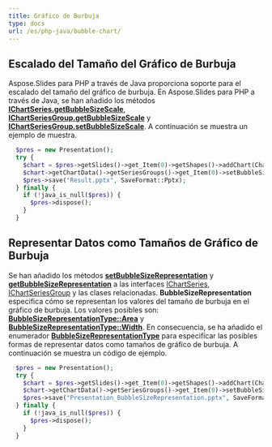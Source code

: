 ```yaml
---
title: Gráfico de Burbuja
type: docs
url: /es/php-java/bubble-chart/
---
```


## **Escalado del Tamaño del Gráfico de Burbuja**
Aspose.Slides para PHP a través de Java proporciona soporte para el escalado del tamaño del gráfico de burbuja. En Aspose.Slides para PHP a través de Java, se han añadido los métodos [**IChartSeries.getBubbleSizeScale**](https://reference.aspose.com/slides/php-java/aspose.slides/IChartSeries#getBubbleSizeScale--), [**IChartSeriesGroup.getBubbleSizeScale**](https://reference.aspose.com/slides/php-java/aspose.slides/IChartSeriesGroup#getBubbleSizeScale--) y [**IChartSeriesGroup.setBubbleSizeScale**](https://reference.aspose.com/slides/php-java/aspose.slides/IChartSeriesGroup#setBubbleSizeScale-int-). A continuación se muestra un ejemplo de muestra.

```php
  $pres = new Presentation();
  try {
    $chart = $pres->getSlides()->get_Item(0)->getShapes()->addChart(ChartType::Bubble, 100, 100, 400, 300);
    $chart->getChartData()->getSeriesGroups()->get_Item(0)->setBubbleSizeScale(150);
    $pres->save("Result.pptx", SaveFormat::Pptx);
  } finally {
    if (!java_is_null($pres)) {
      $pres->dispose();
    }
  }
```

## **Representar Datos como Tamaños de Gráfico de Burbuja**
Se han añadido los métodos [**setBubbleSizeRepresentation**](https://reference.aspose.com/slides/php-java/aspose.slides/IChartSeriesGroup#setBubbleSizeRepresentation-int-) y [**getBubbleSizeRepresentation**](https://reference.aspose.com/slides/php-java/aspose.slides/IChartSeriesGroup#getBubbleSizeRepresentation--) a las interfaces [IChartSeries](https://reference.aspose.com/slides/php-java/aspose.slides/IChartSeries), [IChartSeriesGroup](https://reference.aspose.com/slides/php-java/aspose.slides/IChartSeriesGroup) y las clases relacionadas. **BubbleSizeRepresentation** especifica cómo se representan los valores del tamaño de burbuja en el gráfico de burbuja. Los valores posibles son: [**BubbleSizeRepresentationType::Area**](https://reference.aspose.com/slides/php-java/aspose.slides/BubbleSizeRepresentationType#Area) y [**BubbleSizeRepresentationType::Width**](https://reference.aspose.com/slides/php-java/aspose.slides/BubbleSizeRepresentationType#Width). En consecuencia, se ha añadido el enumerador [**BubbleSizeRepresentationType**](https://reference.aspose.com/slides/php-java/aspose.slides/BubbleSizeRepresentationType) para especificar las posibles formas de representar datos como tamaños de gráfico de burbuja. A continuación se muestra un código de ejemplo.

```php
  $pres = new Presentation();
  try {
    $chart = $pres->getSlides()->get_Item(0)->getShapes()->addChart(ChartType::Bubble, 50, 50, 600, 400, true);
    $chart->getChartData()->getSeriesGroups()->get_Item(0)->setBubbleSizeRepresentation(BubbleSizeRepresentationType::Width);
    $pres->save("Presentation_BubbleSizeRepresentation.pptx", SaveFormat::Pptx);
  } finally {
    if (!java_is_null($pres)) {
      $pres->dispose();
    }
  }
```